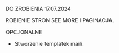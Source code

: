 DO ZROBIENIA 17.07.2024

ROBIENIE STRON SEE MORE I PAGINACJA.

OPCJONALNE

- Stworzenie templatek maili.
